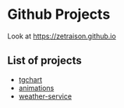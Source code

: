 # Github Projects

Look at https://zetraison.github.io

## List of projects

- [tgchart](https://github.com/zetraison/tgchart)
- [animations](https://github.com/zetraison/animations)
- [weather-service](https://github.com/zetraison/es6-weather-service)


